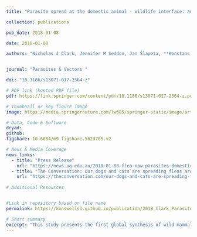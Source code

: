 ```yaml
---
title: "Parasite spread at the domestic animal - wildlife interface: anthropogenic habitat use, phylogeny and body mass drive risk of cat and dog flea (Ctenocephalides spp.) infestation in wild mammals"

collection: publications

pub_date: 2018-01-08

date: 2018-01-08 

authors: "Nicholas J Clark, Jennifer M Seddon, Jan Šlapeta, **Konstans Wells**"


journal: "Parasites & Vectors "

doi: "10.1186/s13071-017-2564-z"

# PDF link (hosted PDF file)
pdf: https://link.springer.com/content/pdf/10.1186/s13071-017-2564-z.pdf

# Thumbnail or key figure image
image: https://media.springernature.com/lw685/springer-static/image/art%3A10.1186%2Fs13071-017-2564-z/MediaObjects/13071_2017_2564_Fig2_HTML.gif?as=webp

# Data, Code & Software
dryad: 
github:
figshare: 10.6084/m9.figshare.5623705.v2

# News & Media Coverage
news_links:
  - title: "Press Release"
    url: "https://news.uq.edu.au/2018-01-08-flea-now-parasites-domestic-pets-affecting-wildlife-world-wide"
  - title: "The Conversation: Our dogs and cats are spreading fleas around the world (and to us) "
    url: "https://theconversation.com/our-dogs-and-cats-are-spreading-fleas-around-the-world-and-to-us-88069"
     
# Additional Resources


#Link in repository based on file name
permalink: https://konswells1.github.io/publication/2018_Clark_ParasiteVectors  

# Short summary
excerpt: "This study presents the first global synthesis of wild mammal host associations for the invasive cat (Ctenocephalides felis) and dog (C. canis) fleas—two of the most economically important ectoparasites. Using Bayesian hierarchical models, the work reveals that cat fleas infest over 130 wildlife species and act as extreme host generalists, especially in mammals that use human-modified habitats. In contrast, dog fleas exhibit narrower host specificity, primarily infesting canids, felids, and murids. Both species are frequently found on feral and introduced mammals, highlighting the role of invasive reservoir hosts in facilitating parasite spillover. These findings underscore the need to reduce wildlife–domestic animal contact to limit flea transmission across ecological boundaries."
---
```

